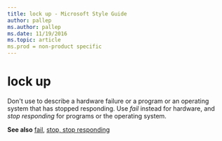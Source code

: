 ```yaml
---
title: lock up - Microsoft Style Guide
author: pallep
ms.author: pallep
ms.date: 11/19/2016
ms.topic: article
ms.prod = non-product specific
---
```


# lock up

Don't use to describe a hardware failure or a program or an operating system that has stopped responding. Use *fail* instead for hardware, and *stop responding* for programs or the operating system.

**See also** [fail](/style-guide/a-z-word-list-term-collections/f/fail), [stop, stop responding](/style-guide/a-z-word-list-term-collections/s/stop-stop-responding)
